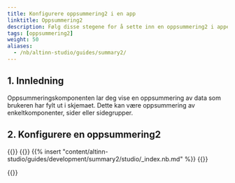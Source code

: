 ```yaml
---
title: Konfigurere oppsummering2 i en app
linktitle: Oppsummering2
description: Følg disse stegene for å sette inn en oppsummering2 i appen din.
tags: [oppsummering2]
weight: 50
aliases:
  - /nb/altinn-studio/guides/summary2/
---
```


<!-- Før du starter -->

## 1. Innledning

Oppsummeringskomponenten lar deg vise en oppsummering av data som brukeren har fylt ut i skjemaet. Dette kan være oppsummering av enkeltkomponenter, sider eller sidegrupper.

## 2. Konfigurere en oppsummering2

{{<content-version-selector classes="border-box">}}
{{<content-version-container version-label="Altinn Studio Designer">}}
{{% insert "content/altinn-studio/guides/development/summary2/studio/_index.nb.md" %}}
{{</content-version-container>}}

{{</content-version-selector>}}
